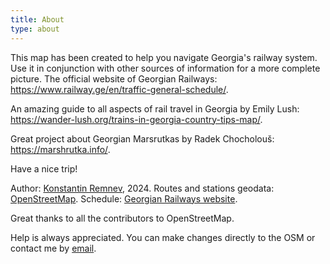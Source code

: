 ```yaml
---
title: About
type: about
---
```


This map has been created to help you navigate Georgia's railway system. Use it in conjunction with other sources of information for a more complete picture. The official website of Georgian Railways: https://www.railway.ge/en/traffic-general-schedule/.

An amazing guide to all aspects of rail travel in Georgia by Emily Lush: https://wander-lush.org/trains-in-georgia-country-tips-map/.

Great project about Georgian Marsrutkas by Radek Chocholouš: https://marshrutka.info/.

Have a nice trip!


Author: [Konstantin Remnev](https://t.me/konstantin_remnev), 2024. Routes and stations geodata: [OpenStreetMap](https://www.openstreetmap.org). Schedule: [Georgian Railways website](https://www.railway.ge/en/traffic-general-schedule/).

Great thanks to all the contributors to OpenStreetMap.

Help is always appreciated. You can make changes directly to the OSM or contact me by [email](geo.railways.help@gmail.com).
